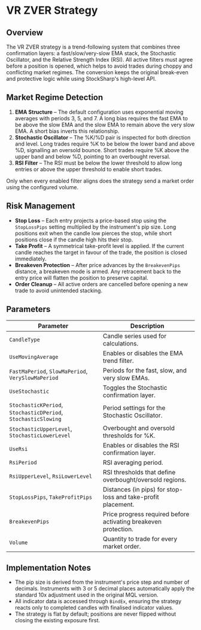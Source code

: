 # VR ZVER Strategy

## Overview
The VR ZVER strategy is a trend-following system that combines three confirmation layers: a fast/slow/very-slow EMA stack, the Stochastic Oscillator, and the Relative Strength Index (RSI). All active filters must agree before a position is opened, which helps to avoid trades during choppy and conflicting market regimes. The conversion keeps the original break-even and protective logic while using StockSharp's high-level API.

## Market Regime Detection
1. **EMA Structure** – The default configuration uses exponential moving averages with periods 3, 5, and 7. A long bias requires the fast EMA to be above the slow EMA and the slow EMA to remain above the very slow EMA. A short bias inverts this relationship.
2. **Stochastic Oscillator** – The %K/%D pair is inspected for both direction and level. Long trades require %K to be below the lower band and above %D, signalling an oversold bounce. Short trades require %K above the upper band and below %D, pointing to an overbought reversal.
3. **RSI Filter** – The RSI must be below the lower threshold to allow long entries or above the upper threshold to enable short trades.

Only when every enabled filter aligns does the strategy send a market order using the configured volume.

## Risk Management
- **Stop Loss** – Each entry projects a price-based stop using the `StopLossPips` setting multiplied by the instrument's pip size. Long positions exit when the candle low pierces the stop, while short positions close if the candle high hits their stop.
- **Take Profit** – A symmetrical take-profit level is applied. If the current candle reaches the target in favour of the trade, the position is closed immediately.
- **Breakeven Protection** – After price advances by the `BreakevenPips` distance, a breakeven mode is armed. Any retracement back to the entry price will flatten the position to preserve capital.
- **Order Cleanup** – All active orders are cancelled before opening a new trade to avoid unintended stacking.

## Parameters
| Parameter | Description |
|-----------|-------------|
| `CandleType` | Candle series used for calculations. |
| `UseMovingAverage` | Enables or disables the EMA trend filter. |
| `FastMaPeriod`, `SlowMaPeriod`, `VerySlowMaPeriod` | Periods for the fast, slow, and very slow EMAs. |
| `UseStochastic` | Toggles the Stochastic confirmation layer. |
| `StochasticKPeriod`, `StochasticDPeriod`, `StochasticSlowing` | Period settings for the Stochastic Oscillator. |
| `StochasticUpperLevel`, `StochasticLowerLevel` | Overbought and oversold thresholds for %K. |
| `UseRsi` | Enables or disables the RSI confirmation layer. |
| `RsiPeriod` | RSI averaging period. |
| `RsiUpperLevel`, `RsiLowerLevel` | RSI thresholds that define overbought/oversold regions. |
| `StopLossPips`, `TakeProfitPips` | Distances (in pips) for stop-loss and take-profit placement. |
| `BreakevenPips` | Price progress required before activating breakeven protection. |
| `Volume` | Quantity to trade for every market order. |

## Implementation Notes
- The pip size is derived from the instrument's price step and number of decimals. Instruments with 3 or 5 decimal places automatically apply the standard 10x adjustment used in the original MQL version.
- All indicator data is accessed through `BindEx`, ensuring the strategy reacts only to completed candles with finalised indicator values.
- The strategy is flat by default; positions are never flipped without closing the existing exposure first.
